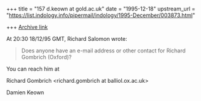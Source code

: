+++
title = "157 d.keown at gold.ac.uk"
date = "1995-12-18"
upstream_url = "https://list.indology.info/pipermail/indology/1995-December/003873.html"

+++
[Archive link](https://list.indology.info/pipermail/indology/1995-December/003873.html)

At 20:30 18/12/95 GMT, Richard Salomon wrote:

>Does anyone have an e-mail address or other contact for Richard Gombrich 
>(Oxford)?

You can reach him at

Richard Gombrich <richard.gombrich at balliol.ox.ac.uk>

Damien Keown







